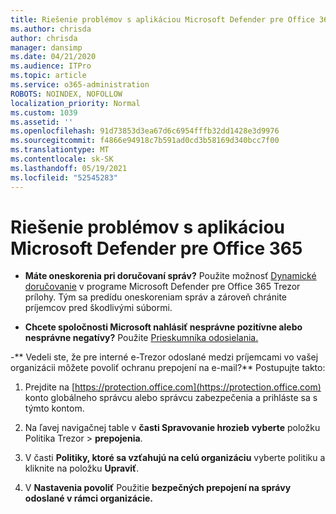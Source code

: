 ```yaml
---
title: Riešenie problémov s aplikáciou Microsoft Defender pre Office 365
ms.author: chrisda
author: chrisda
manager: dansimp
ms.date: 04/21/2020
ms.audience: ITPro
ms.topic: article
ms.service: o365-administration
ROBOTS: NOINDEX, NOFOLLOW
localization_priority: Normal
ms.custom: 1039
ms.assetid: ''
ms.openlocfilehash: 91d73853d3ea67d6c6954fffb32dd1428e3d9976
ms.sourcegitcommit: f4866e94918c7b591ad0cd3b58169d340bcc7f00
ms.translationtype: MT
ms.contentlocale: sk-SK
ms.lasthandoff: 05/19/2021
ms.locfileid: "52545283"
---
```

# <a name="troubleshooting-microsoft-defender-for-office-365"></a>Riešenie problémov s aplikáciou Microsoft Defender pre Office 365

- **Máte oneskorenia pri doručovaní správ?** Použite možnosť [Dynamické doručovanie](/microsoft-365/security/office-365-security/dynamic-delivery-and-previewing) v programe Microsoft Defender pre Office 365 Trezor prílohy. Tým sa predídu oneskoreniam správ a zároveň chránite príjemcov pred škodlivými súbormi.

- **Chcete spoločnosti Microsoft nahlásiť nesprávne pozitívne alebo nesprávne negatívy?** Použite [Prieskumníka odosielania.](https://protection.office.com/reportsubmission)

-** Vedeli ste, že pre interné e-Trezor odoslané medzi príjemcami vo vašej organizácii môžete povoliť ochranu prepojení na e-mail?** Postupujte takto:

  1. Prejdite na [https://protection.office.com](https://protection.office.com) konto globálneho správcu alebo správcu zabezpečenia a prihláste sa s týmto kontom.

  2. Na ľavej navigačnej table v **časti Spravovanie hrozieb** **vyberte** položku Politika Trezor \> **prepojenia**.

  3. V časti **Politiky, ktoré sa vzťahujú na celú organizáciu** vyberte politiku a kliknite na položku **Upraviť**.

  4. V **Nastavenia povoliť** Použitie **bezpečných prepojení na správy odoslané v rámci organizácie.**
